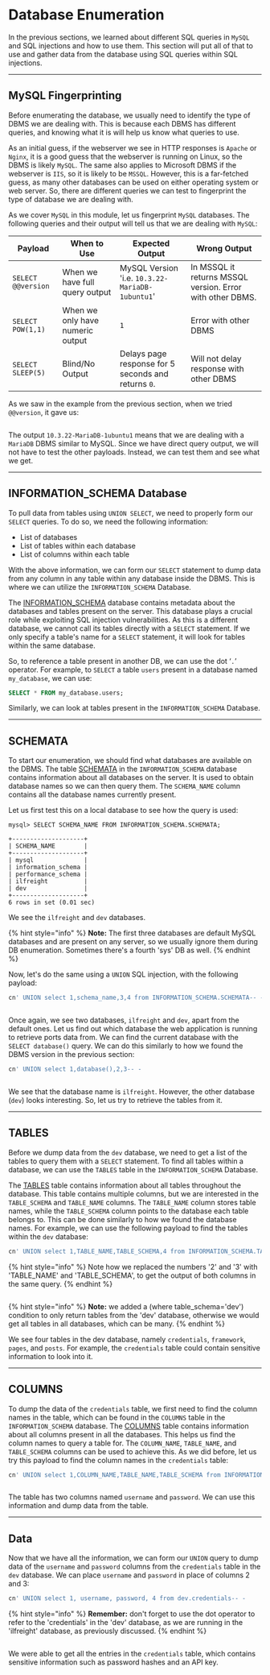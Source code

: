 # Database Enumeration

In the previous sections, we learned about different SQL queries in `MySQL` and SQL injections and how to use them. This section will put all of that to use and gather data from the database using SQL queries within SQL injections.

***

## MySQL Fingerprinting

Before enumerating the database, we usually need to identify the type of DBMS we are dealing with. This is because each DBMS has different queries, and knowing what it is will help us know what queries to use.

As an initial guess, if the webserver we see in HTTP responses is `Apache` or `Nginx`, it is a good guess that the webserver is running on Linux, so the DBMS is likely `MySQL`. The same also applies to Microsoft DBMS if the webserver is `IIS`, so it is likely to be `MSSQL`. However, this is a far-fetched guess, as many other databases can be used on either operating system or web server. So, there are different queries we can test to fingerprint the type of database we are dealing with.

As we cover `MySQL` in this module, let us fingerprint `MySQL` databases. The following queries and their output will tell us that we are dealing with `MySQL`:

| Payload            | When to Use                      | Expected Output                                     | Wrong Output                                              |
| ------------------ | -------------------------------- | --------------------------------------------------- | --------------------------------------------------------- |
| `SELECT @@version` | When we have full query output   | MySQL Version 'i.e. `10.3.22-MariaDB-1ubuntu1`'     | In MSSQL it returns MSSQL version. Error with other DBMS. |
| `SELECT POW(1,1)`  | When we only have numeric output | `1`                                                 | Error with other DBMS                                     |
| `SELECT SLEEP(5)`  | Blind/No Output                  | Delays page response for 5 seconds and returns `0`. | Will not delay response with other DBMS                   |

As we saw in the example from the previous section, when we tried `@@version`, it gave us:

<figure><img src="../../../../.gitbook/assets/image (11) (1) (1).png" alt=""><figcaption></figcaption></figure>

The output `10.3.22-MariaDB-1ubuntu1` means that we are dealing with a `MariaDB` DBMS similar to MySQL. Since we have direct query output, we will not have to test the other payloads. Instead, we can test them and see what we get.

***

## INFORMATION\_SCHEMA Database

To pull data from tables using `UNION SELECT`, we need to properly form our `SELECT` queries. To do so, we need the following information:

* List of databases
* List of tables within each database
* List of columns within each table

With the above information, we can form our `SELECT` statement to dump data from any column in any table within any database inside the DBMS. This is where we can utilize the `INFORMATION_SCHEMA` Database.

The [INFORMATION\_SCHEMA](https://dev.mysql.com/doc/refman/8.0/en/information-schema-introduction.html) database contains metadata about the databases and tables present on the server. This database plays a crucial role while exploiting SQL injection vulnerabilities. As this is a different database, we cannot call its tables directly with a `SELECT` statement. If we only specify a table's name for a `SELECT` statement, it will look for tables within the same database.

So, to reference a table present in another DB, we can use the dot ‘`.`’ operator. For example, to `SELECT` a table `users` present in a database named `my_database`, we can use:

```sql
SELECT * FROM my_database.users;
```

Similarly, we can look at tables present in the `INFORMATION_SCHEMA` Database.

***

## SCHEMATA

To start our enumeration, we should find what databases are available on the DBMS. The table [SCHEMATA](https://dev.mysql.com/doc/refman/8.0/en/information-schema-schemata-table.html) in the `INFORMATION_SCHEMA` database contains information about all databases on the server. It is used to obtain database names so we can then query them. The `SCHEMA_NAME` column contains all the database names currently present.

Let us first test this on a local database to see how the query is used:

```shell-session
mysql> SELECT SCHEMA_NAME FROM INFORMATION_SCHEMA.SCHEMATA;

+--------------------+
| SCHEMA_NAME        |
+--------------------+
| mysql              |
| information_schema |
| performance_schema |
| ilfreight          |
| dev                |
+--------------------+
6 rows in set (0.01 sec)
```

We see the `ilfreight` and `dev` databases.

{% hint style="info" %}
**Note:** The first three databases are default MySQL databases and are present on any server, so we usually ignore them during DB enumeration. Sometimes there's a fourth 'sys' DB as well.
{% endhint %}

Now, let's do the same using a `UNION` SQL injection, with the following payload:

```sql
cn' UNION select 1,schema_name,3,4 from INFORMATION_SCHEMA.SCHEMATA-- -
```

<figure><img src="../../../../.gitbook/assets/image (1) (1) (1) (1) (1) (1) (1) (1) (1) (1) (1) (1) (1) (1) (1) (1) (1) (1) (1) (1) (1) (1) (1) (1) (1) (1).png" alt=""><figcaption></figcaption></figure>

Once again, we see two databases, `ilfreight` and `dev`, apart from the default ones. Let us find out which database the web application is running to retrieve ports data from. We can find the current database with the `SELECT database()` query. We can do this similarly to how we found the DBMS version in the previous section:

```sql
cn' UNION select 1,database(),2,3-- -
```

<figure><img src="../../../../.gitbook/assets/image (2) (1) (1) (1) (1) (1) (1) (1) (1) (1) (1) (1) (1) (1) (1) (1) (1) (1) (1) (1) (1) (1).png" alt=""><figcaption></figcaption></figure>

We see that the database name is `ilfreight`. However, the other database (`dev`) looks interesting. So, let us try to retrieve the tables from it.

***

## TABLES

Before we dump data from the `dev` database, we need to get a list of the tables to query them with a `SELECT` statement. To find all tables within a database, we can use the `TABLES` table in the `INFORMATION_SCHEMA` Database.

The [TABLES](https://dev.mysql.com/doc/refman/8.0/en/information-schema-tables-table.html) table contains information about all tables throughout the database. This table contains multiple columns, but we are interested in the `TABLE_SCHEMA` and `TABLE_NAME` columns. The `TABLE_NAME` column stores table names, while the `TABLE_SCHEMA` column points to the database each table belongs to. This can be done similarly to how we found the database names. For example, we can use the following payload to find the tables within the `dev` database:

```sql
cn' UNION select 1,TABLE_NAME,TABLE_SCHEMA,4 from INFORMATION_SCHEMA.TABLES where table_schema='dev'-- -
```

{% hint style="info" %}
Note how we replaced the numbers '2' and '3' with 'TABLE\_NAME' and 'TABLE\_SCHEMA', to get the output of both columns in the same query.
{% endhint %}

<figure><img src="../../../../.gitbook/assets/image (3) (1) (1) (1) (1) (1) (1) (1) (1) (1) (1) (1) (1) (1) (1) (1).png" alt=""><figcaption></figcaption></figure>

{% hint style="info" %}
**Note:** we added a (where table\_schema='dev') condition to only return tables from the 'dev' database, otherwise we would get all tables in all databases, which can be many.
{% endhint %}

We see four tables in the dev database, namely `credentials`, `framework`, `pages`, and `posts`. For example, the `credentials` table could contain sensitive information to look into it.

***

## COLUMNS

To dump the data of the `credentials` table, we first need to find the column names in the table, which can be found in the `COLUMNS` table in the `INFORMATION_SCHEMA` database. The [COLUMNS](https://dev.mysql.com/doc/refman/8.0/en/information-schema-columns-table.html) table contains information about all columns present in all the databases. This helps us find the column names to query a table for. The `COLUMN_NAME`, `TABLE_NAME`, and `TABLE_SCHEMA` columns can be used to achieve this. As we did before, let us try this payload to find the column names in the `credentials` table:

```sql
cn' UNION select 1,COLUMN_NAME,TABLE_NAME,TABLE_SCHEMA from INFORMATION_SCHEMA.COLUMNS where table_name='credentials'-- -
```

<figure><img src="../../../../.gitbook/assets/image (4) (1) (1) (1) (1) (1) (1) (1) (1) (1) (1) (1) (1).png" alt=""><figcaption></figcaption></figure>

The table has two columns named `username` and `password`. We can use this information and dump data from the table.

***

## Data

Now that we have all the information, we can form our `UNION` query to dump data of the `username` and `password` columns from the `credentials` table in the `dev` database. We can place `username` and `password` in place of columns 2 and 3:

```sql
cn' UNION select 1, username, password, 4 from dev.credentials-- -
```

{% hint style="info" %}
**Remember:** don't forget to use the dot operator to refer to the 'credentials' in the 'dev' database, as we are running in the 'ilfreight' database, as previously discussed.
{% endhint %}

<figure><img src="../../../../.gitbook/assets/image (5) (1) (1) (1) (1) (1) (1) (1) (1) (1) (1) (1).png" alt=""><figcaption></figcaption></figure>

We were able to get all the entries in the `credentials` table, which contains sensitive information such as password hashes and an API key.
